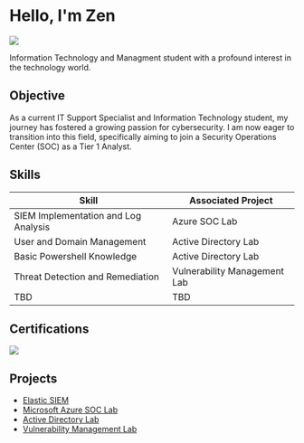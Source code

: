 # Hello, I'm Zen
<a href="https://linkedin.com/in/zengrant"><img src="https://img.shields.io/badge/-LinkedIn-0072b1?&style=for-the-badge&logo=linkedin&logoColor=white" /></a>

Information Technology and Managment student with a profound interest in the technology world.

## Objective

As a current IT Support Specialist and Information Technology student, my journey has fostered a growing passion for cybersecurity. I am now eager to transition into this field, specifically aiming to join a Security Operations Center (SOC) as a Tier 1 Analyst.

## Skills


| Skill                                         | Associated Project         |
|-----------------------------------------------|----------------------------|
| SIEM Implementation and Log Analysis          | Azure SOC Lab|
| User and Domain Management                    | Active Directory Lab|
| Basic Powershell Knowledge                    | Active Directory Lab|
| Threat Detection and Remediation              | Vulnerability Management Lab|
| TBD                  | TBD|


## Certifications
<img src="https://img.shields.io/badge/-Security%2B-FF0000?&style=for-the-badge&logo=CompTIA&logoColor=white" />

## Projects
- <a href="https://github.com/ergosaint/Elastic-Home-SIEM">Elastic SIEM</a>
- <a href="https://github.com/ergosaint/SOC-Lab">Microsoft Azure SOC Lab</a>
- <a href="https://github.com/ergosaint/ActiveDirectoryLab">Active Directory Lab</a>
- <a href="https://github.com/ergosaint/Vulnerability-Managment-Lab">Vulnerability Management Lab</a>
